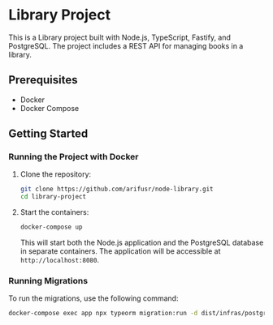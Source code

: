 # Library Project

This is a Library project built with Node.js, TypeScript, Fastify, and PostgreSQL. The project includes a REST API for managing books in a library.

## Prerequisites

- Docker
- Docker Compose

## Getting Started

### Running the Project with Docker

1. Clone the repository:

    ```bash
    git clone https://github.com/arifusr/node-library.git
    cd library-project
    ```

2. Start the containers:

    ```bash
    docker-compose up
    ```

    This will start both the Node.js application and the PostgreSQL database in separate containers. The application will be accessible at `http://localhost:8080`.

### Running Migrations

To run the migrations, use the following command:

```bash
docker-compose exec app npx typeorm migration:run -d dist/infras/postgreSql.js
